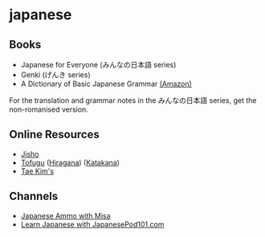 # japanese

## Books
 - Japanese for Everyone (みんなの日本語 series)
 - Genki (げんき series)
 - A Dictionary of Basic Japanese Grammar [(Amazon)](https://www.amazon.com/Dictionary-Basic-Japanese-Grammar/dp/4789004546/)
 
For the translation and grammar notes in the みんなの日本語 series, get the non-romanised version.
 
## Online Resources
 - [Jisho](http://jisho.org/)
 - [Tofugu](http://www.tofugu.com/) ([Hiragana](https://www.tofugu.com/japanese/learn-hiragana/)) ([Katakana](https://www.tofugu.com/japanese/learn-katakana/))
 - [Tae Kim's](http://www.guidetojapanese.org/learn/)

## Channels
 - [Japanese Ammo with Misa](https://www.youtube.com/channel/UCBSyd8tXJoEJKIXfrwkPdbA)
 - [Learn Japanese with JapanesePod101.com](https://www.youtube.com/user/japanesepod101)
 
